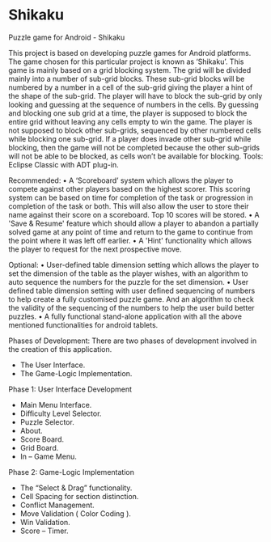 # Shikaku
Puzzle game for Android - Shikaku

This project is based on developing puzzle games for Android platforms. The game chosen for this particular project is known as ‘Shikaku’. This game is mainly based on a grid blocking system. The grid will be divided mainly into a number of sub-grid blocks. These sub-grid blocks will be numbered by a number in a cell of the sub-grid giving the player a hint of the shape of the sub-grid. The player will have to block the sub-grid by only looking and guessing at the sequence of numbers in the cells.
By guessing and blocking one sub grid at a time, the player is supposed to block the entire grid without leaving any cells empty to win the game.
The player is not supposed to block other sub-grids, sequenced by other numbered cells while blocking one sub-grid.
If a player does invade other sub-grid while blocking, then the game will not be completed because the other sub-grids will not be able to be blocked, as cells won’t be available for blocking.
Tools: Eclipse Classic with ADT plug-in.


Recommended:
•	A ‘Scoreboard’ system which allows the player to compete against other players based on the highest scorer. This scoring system can be based on time for completion of the task or progression in completion of the task or both. This will also allow the user to store their name against their score on a scoreboard. Top 10 scores will be stored.
•	A 'Save & Resume' feature which should allow a player to abandon a partially solved game at any point of time and return to the game to continue from the point where it was left off earlier.
•	A 'Hint' functionality which allows the player to request for the next prospective move.


Optional:
•	User-defined table dimension setting which allows the player to set the dimension of the table as the player wishes, with an algorithm to auto sequence the numbers for the puzzle for the set dimension.
•	User defined table dimension setting with user defined sequencing of numbers to help create a fully customised puzzle game. And an algorithm to check the validity of the sequencing of the numbers to help the user build better puzzles.
•	A fully functional stand-alone application with all the above mentioned functionalities for android tablets.

Phases of Development:
 There are two phases of development involved in the creation of this
application.
- The User Interface.
- The Game-Logic Implementation.

Phase 1: User Interface Development
- Main Menu Interface.
- Difficulty Level Selector.
- Puzzle Selector.
- About.
- Score Board.
- Grid Board.
- In – Game Menu.

Phase 2: Game-Logic Implementation
- The “Select & Drag” functionality.
- Cell Spacing for section distinction.
- Conflict Management.
- Move Validation ( Color Coding ).
- Win Validation.
- Score – Timer.
